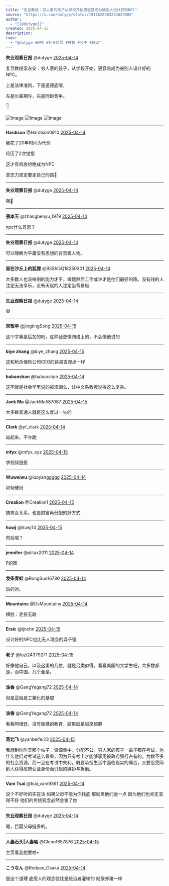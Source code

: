 ```yaml
---
title: "复旦教授：穷人家的孩子从学校开始更容易成为被别人设计好的NPC"
source: "https://x.com/dutyge/status/1911628903241629885"
author:
  - "[[@dutyge]]"
created: 2025-04-15
description:
tags:
  - "@dutyge #NPC #社会阶层 #教育 #公平 #命运"
---
```

**失业观察日报** @dutyge [2025-04-14](https://x.com/dutyge/status/1911628903241629885)

复旦教授梁永安：穷人家的孩子，从学校开始，更容易成为被别人设计好的NPC。

上是法律准则，下是道德底限，

左是长辈期许，右是同龄竞争。

👇

![Image](https://pbs.twimg.com/media/God4V3xXEAAlGDr?format=jpg&name=large) ![Image](https://pbs.twimg.com/media/God4WQvXwAAcatn?format=jpg&name=large) ![Image](https://pbs.twimg.com/media/God4W0BXAAApnDB?format=jpg&name=large)

---

**Hardison** @Hardison0910 [2025-04-14](https://x.com/Hardison0910/status/1911696396782051786)

我花了20年时间为代价

经历了2次觉悟

这才有机会拒绝成为NPC

意志力坚定要走自己的路🤪

---

**失业观察日报** @dutyge [2025-04-14](https://x.com/dutyge/status/1911712800835072509)

强👏

---

**張本玉** @zhangbenyu\_1979 [2025-04-14](https://x.com/zhangbenyu_1979/status/1911746484942540891)

npc什么意思？

---

**失业观察日报** @dutyge [2025-04-14](https://x.com/dutyge/status/1911748875188052203)

可以理解为平庸没有思想的背景板人物。

---

**留在沙丘上的狐狸** @B5Shl5Q18250301 [2025-04-14](https://x.com/B5Shl5Q18250301/status/1911862902774268162)

大多数人也没啥别的能力才干，做题然后工作或许才是他们最好的路。没有钱的人注定无法享乐，没有天赋的人注定当背景板

---

**失业观察日报** @dutyge [2025-04-14](https://x.com/dutyge/status/1911929367548289316)

😅

---

**宋敬亭** @jingtingSong [2025-04-15](https://x.com/jingtingSong/status/1911956374457819621)

这个字幕是后加的吧，这种话更像网络上的，不会像他说的

---

**biye zhang** @biye\_zhang [2025-04-15](https://x.com/biye_zhang/status/1911978403470745935)

这和枪杀保险公司CEO的路易吉观点一样

---

**babaoshan** @babaoshan [2025-04-14](https://x.com/babaoshan/status/1911927720252154237)

这不就是社会学里说的被规训么，让中文系教授说得这么复杂。

---

**Jack Ma** @JackMa587087 [2025-04-15](https://x.com/JackMa587087/status/1911992983458922975)

大多数普通人就是这么度过一生的

---

**Clark** @yf\_clark [2025-04-14](https://x.com/yf_clark/status/1911788343597433167)

站起来，不许跪

---

**mfyx** @mfyx\_xyz [2025-04-15](https://x.com/mfyx_xyz/status/1912024292843463081)

求视频链接

---

**Wuweiwu** @luoyanggggg [2025-04-14](https://x.com/luoyanggggg/status/1911789857606898077)

如何破局

---

**Crealion** @Crealion1 [2025-04-15](https://x.com/Crealion1/status/1912098440307454345)

搞男女关系，也是财富再分配的好方式

---

**huwj** @huwj14 [2025-04-15](https://x.com/huwj14/status/1911939401762193764)

然后呢？

---

**jennifer** @alitax2011 [2025-04-14](https://x.com/alitax2011/status/1911730710941192230)

P的图

---

**发条青蛙** @RongSuo16780 [2025-04-14](https://x.com/RongSuo16780/status/1911796113746895357)

说的对。

---

**Mountains** @DsMountains [2025-04-14](https://x.com/DsMountains/status/1911759841867251794)

横批：走投无路

---

**Ersic** @ljnchn [2025-04-15](https://x.com/ljnchn/status/1912035456465650145)

设计好的NPC也比无人理会的弃子强

---

**老子** @lozi24379271 [2025-04-15](https://x.com/lozi24379271/status/1912067496582267020)

好像他自己，以及这里的几位，就是另类似得。看看美国的大学生吧，大多数都是，而中国，几乎全是。

---

**油香** @GangYegang72 [2025-04-14](https://x.com/GangYegang72/status/1911900057944887401)

但是這個是工業化的基礎

---

**油香** @GangYegang72 [2025-04-14](https://x.com/GangYegang72/status/1911900390754566653)

看看阿根廷，沒有像樣的教育，結果就是越來越窮

---

**燕北飞** @yanbeifei23 [2025-04-15](https://x.com/yanbeifei23/status/1911943612277137858)

我想到你昨天那个帖子：资源集中，分配不公。穷人家的孩子一辈子都在考试，为什么他们对考试这么看重，因为只有考上才能够享用被政府强行占有的，为数不多的社会资源。而一旦在考试中失利，既要承担生活中面临现实的痛苦，又要忍受同龄人获得政府认证身份而引起的嫉妒与折磨。

---

**Vam Tsai** @tsai\_vam9361 [2025-04-14](https://x.com/tsai_vam9361/status/1911700932574019953)

说个不好听的实在话 如果父母不能为你托底 那就离他们远一点 因为他们也肯定混得不好 他们的传统观念必然会害了你

---

**失业观察日报** @dutyge [2025-04-14](https://x.com/dutyge/status/1911722336983654558)

嗯，巨婴父母挺多的。

---

**人妻石头|人妻哇** @Glenn1657876 [2025-04-15](https://x.com/Glenn1657876/status/1911963891011342753)

主页看我想要啦•

---

**こうなん** @Redyan\_Osaka [2025-04-14](https://x.com/Redyan_Osaka/status/1911914669394256319)

是这个道理 底层人的观念往往是统治者灌输的 就像养猪一样